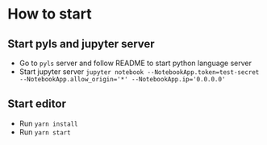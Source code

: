# How to start

## Start pyls and jupyter server

- Go to `pyls` server and follow README to start python language server
- Start jupyter server `jupyter notebook --NotebookApp.token=test-secret --NotebookApp.allow_origin='*' --NotebookApp.ip='0.0.0.0'`

## Start editor

- Run `yarn install`
- Run `yarn start`

